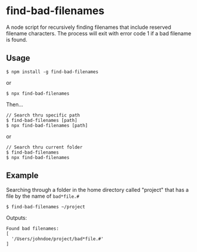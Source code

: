# find-bad-filenames

A node script for recursively finding filenames that include reserved filename characters.  The process will exit with error code 1 if a bad filename is found.

## Usage

```
$ npm install -g find-bad-filenames
```
or
```
$ npx find-bad-filenames
```

Then...

```
// Search thru specific path
$ find-bad-filenames [path]
$ npx find-bad-filenames [path]
```
or
```
// Search thru current folder
$ find-bad-filenames
$ npx find-bad-filenames
```

## Example

Searching through a folder in the home directory called "project" that has a file by the name of `bad*file.#`

```
$ find-bad-filenames ~/project
```
Outputs:
```
Found bad filenames:
[
  '/Users/johndoe/project/bad*file.#'
]
```